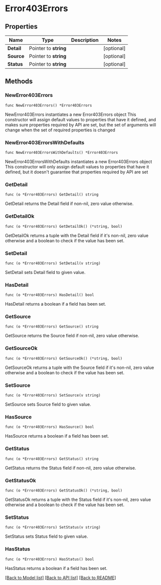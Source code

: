 # Error403Errors

## Properties

Name | Type | Description | Notes
------------ | ------------- | ------------- | -------------
**Detail** | Pointer to **string** |  | [optional] 
**Source** | Pointer to **string** |  | [optional] 
**Status** | Pointer to **string** |  | [optional] 

## Methods

### NewError403Errors

`func NewError403Errors() *Error403Errors`

NewError403Errors instantiates a new Error403Errors object
This constructor will assign default values to properties that have it defined,
and makes sure properties required by API are set, but the set of arguments
will change when the set of required properties is changed

### NewError403ErrorsWithDefaults

`func NewError403ErrorsWithDefaults() *Error403Errors`

NewError403ErrorsWithDefaults instantiates a new Error403Errors object
This constructor will only assign default values to properties that have it defined,
but it doesn't guarantee that properties required by API are set

### GetDetail

`func (o *Error403Errors) GetDetail() string`

GetDetail returns the Detail field if non-nil, zero value otherwise.

### GetDetailOk

`func (o *Error403Errors) GetDetailOk() (*string, bool)`

GetDetailOk returns a tuple with the Detail field if it's non-nil, zero value otherwise
and a boolean to check if the value has been set.

### SetDetail

`func (o *Error403Errors) SetDetail(v string)`

SetDetail sets Detail field to given value.

### HasDetail

`func (o *Error403Errors) HasDetail() bool`

HasDetail returns a boolean if a field has been set.

### GetSource

`func (o *Error403Errors) GetSource() string`

GetSource returns the Source field if non-nil, zero value otherwise.

### GetSourceOk

`func (o *Error403Errors) GetSourceOk() (*string, bool)`

GetSourceOk returns a tuple with the Source field if it's non-nil, zero value otherwise
and a boolean to check if the value has been set.

### SetSource

`func (o *Error403Errors) SetSource(v string)`

SetSource sets Source field to given value.

### HasSource

`func (o *Error403Errors) HasSource() bool`

HasSource returns a boolean if a field has been set.

### GetStatus

`func (o *Error403Errors) GetStatus() string`

GetStatus returns the Status field if non-nil, zero value otherwise.

### GetStatusOk

`func (o *Error403Errors) GetStatusOk() (*string, bool)`

GetStatusOk returns a tuple with the Status field if it's non-nil, zero value otherwise
and a boolean to check if the value has been set.

### SetStatus

`func (o *Error403Errors) SetStatus(v string)`

SetStatus sets Status field to given value.

### HasStatus

`func (o *Error403Errors) HasStatus() bool`

HasStatus returns a boolean if a field has been set.


[[Back to Model list]](../README.md#documentation-for-models) [[Back to API list]](../README.md#documentation-for-api-endpoints) [[Back to README]](../README.md)


